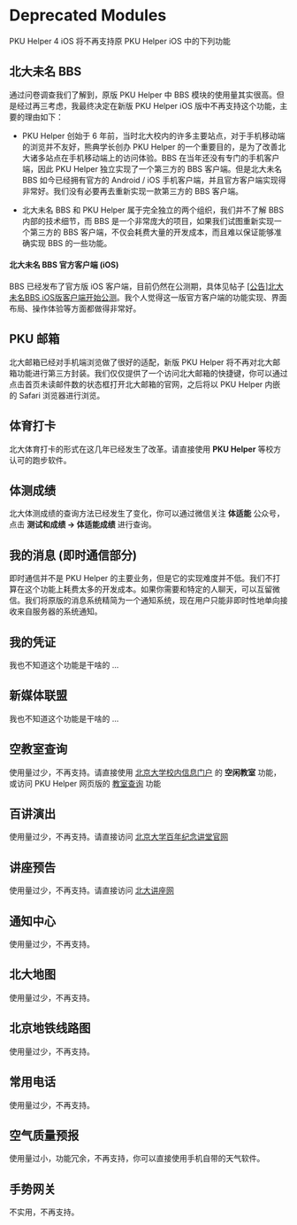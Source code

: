Deprecated Modules
======================
PKU Helper 4 iOS 将不再支持原 PKU Helper iOS 中的下列功能


北大未名 BBS
-------------
通过问卷调查我们了解到，原版 PKU Helper 中 BBS 模块的使用量其实很高。但是经过再三考虑，我最终决定在新版 PKU Helper iOS 版中不再支持这个功能，主要的理由如下：

- PKU Helper 创始于 6 年前，当时北大校内的许多主要站点，对于手机移动端的浏览并不友好，熊典学长创办 PKU Helper 的一个重要目的，是为了改善北大诸多站点在手机移动端上的访问体验。BBS 在当年还没有专门的手机客户端，因此 PKU Helper 独立实现了一个第三方的 BBS 客户端。但是北大未名 BBS 如今已经拥有官方的 Android / iOS 手机客户端，并且官方客户端实现得非常好。我们没有必要再去重新实现一款第三方的 BBS 客户端。

- 北大未名 BBS 和 PKU Helper 属于完全独立的两个组织，我们并不了解 BBS 内部的技术细节，而 BBS 是一个非常庞大的项目，如果我们试图重新实现一个第三方的 BBS 客户端，不仅会耗费大量的开发成本，而且难以保证能够准确实现 BBS 的一些功能。

#### 北大未名 BBS 官方客户端 (iOS)

BBS 已经发布了官方版 iOS 客户端，目前仍然在公测期，具体见帖子 [[公告]北大未名BBS iOS版客户端开始公测](https://bbs.pku.edu.cn/v2/post-read.php?bid=29&threadid=17070321)。我个人觉得这一版官方客户端的功能实现、界面布局、操作体验等方面都做得非常好。


PKU 邮箱
----------
北大邮箱已经对手机端浏览做了很好的适配，新版 PKU Helper 将不再对北大邮箱功能进行第三方封装。我们仅仅提供了一个访问北大邮箱的快捷键，你可以通过点击首页未读邮件数的状态框打开北大邮箱的官网，之后将以 PKU Helper 内嵌的 Safari 浏览器进行浏览。


体育打卡
----------
北大体育打卡的形式在这几年已经发生了改革。请直接使用 **PKU Helper** 等校方认可的跑步软件。


体测成绩
----------
北大体测成绩的查询方法已经发生了变化，你可以通过微信关注 **体适能** 公众号，点击 **测试和成绩 -> 体适能成绩** 进行查询。


我的消息 (即时通信部分)
----------------------
即时通信并不是 PKU Helper 的主要业务，但是它的实现难度并不低。我们不打算在这个功能上耗费太多的开发成本。如果你需要和特定的人聊天，可以互留微信。我们将原版的消息系统精简为一个通知系统，现在用户只能非即时性地单向接收来自服务器的系统通知。


我的凭证
----------
我也不知道这个功能是干啥的 ...


新媒体联盟
-----------
我也不知道这个功能是干啥的 ...


空教室查询
-----------
使用量过少，不再支持。请直接使用 [北京大学校内信息门户](https://portal.pku.edu.cn) 的 **空闲教室** 功能，或访问 PKU Helper 网页版的 [教室查询](https://pkuhelper.pku.edu.cn/spare_classroom/) 功能


百讲演出
----------
使用量过少，不再支持。请直接访问 [北京大学百年纪念讲堂官网](http://www.pku-hall.com/index.aspx)


讲座预告
----------
使用量过少，不再支持。请直接访问 [北大讲座网](http://resource.pku.edu.cn/index.php?r=lecturepre%2Findex)


通知中心
----------
使用量过少，不再支持。


北大地图
----------
使用量过少，不再支持。


北京地铁线路图
-------------
使用量过少，不再支持。


常用电话
----------
使用量过少，不再支持。


空气质量预报
------------
使用量过小，功能冗余，不再支持，你可以直接使用手机自带的天气软件。


手势网关
----------
不实用，不再支持。
